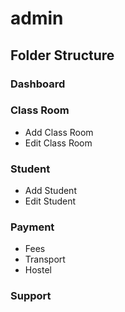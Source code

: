 # admin

## Folder Structure

### Dashboard

### Class Room
* Add Class Room
* Edit Class Room

### Student
* Add Student
* Edit Student

### Payment
* Fees
* Transport
* Hostel

### Support
